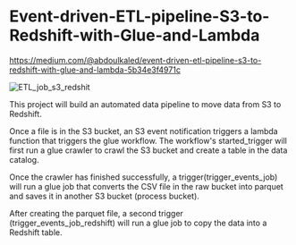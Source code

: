 # Event-driven-ETL-pipeline-S3-to-Redshift-with-Glue-and-Lambda
https://medium.com/@abdoulkaled/event-driven-etl-pipeline-s3-to-redshift-with-glue-and-lambda-5b34e3f4971c

![ETL_job_s3_redshit](https://github.com/user-attachments/assets/3f9a73ae-45fc-4f5f-924b-5d0b19f359ff)


This project will build an automated data pipeline to move data from S3 to Redshift.

Once a file is in the S3 bucket, an S3 event notification triggers a lambda function that triggers the glue workflow. The workflow's started_trigger will first run a glue crawler to crawl the S3 bucket and create a table in the data catalog.

Once the crawler has finished successfully, a trigger(trigger_events_job) will run a glue job that converts the CSV file in the raw bucket into parquet and saves it in another S3 bucket (process bucket).

After creating the parquet file, a second trigger (trigger_events_job_redshift) will run a glue job to copy the data into a Redshift table.

